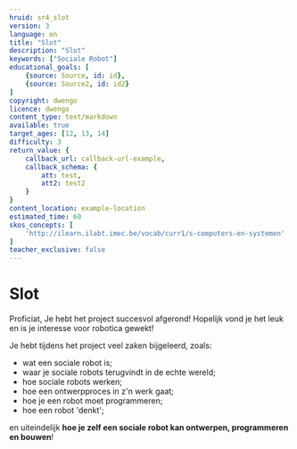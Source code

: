 ```yaml
---
hruid: sr4_slot
version: 3
language: en
title: "Slot"
description: "Slot"
keywords: ["Sociale Robot"]
educational_goals: [
    {source: Source, id: id}, 
    {source: Source2, id: id2}
]
copyright: dwengo
licence: dwengo
content_type: text/markdown
available: true
target_ages: [12, 13, 14]
difficulty: 3
return_value: {
    callback_url: callback-url-example,
    callback_schema: {
        att: test,
        att2: test2
    }
}
content_location: example-location
estimated_time: 60
skos_concepts: [
    'http://ilearn.ilabt.imec.be/vocab/curr1/s-computers-en-systemen'
]
teacher_exclusive: false
---
```


# Slot
Proficiat, Je hebt het project succesvol afgerond!
Hopelijk vond je het leuk en is je interesse voor robotica gewekt!

<div class="alert alert-box alert-success">
Je hebt tijdens het project veel zaken bijgeleerd, zoals: 
<br>
<ul>
<li>wat een sociale robot is;</li>
<li>waar je sociale robots terugvindt in de echte wereld;</li>
<li>hoe sociale robots werken;</li>
<li>hoe een ontwerpproces in z'n werk gaat;</li>
<li>hoe je een robot moet programmeren;</li>
<li>hoe een robot 'denkt';</li>
</ul>

en uiteindelijk <strong>hoe je zelf een sociale robot kan ontwerpen, programmeren en bouwen</strong>!
</div>